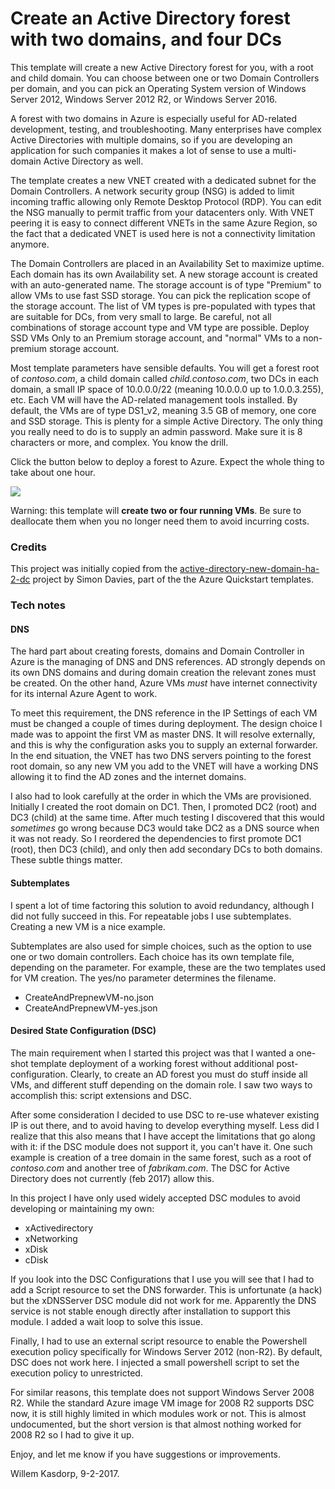 # Create an Active Directory forest with two domains, and four DCs

This template will create a new Active Directory forest for you, with a 
root and child domain. You can choose between one or two Domain 
Controllers per domain, and you can pick an Operating System version of 
Windows Server 2012, Windows Server 2012 R2, or Windows Server 2016. 

A forest with two domains in Azure is especially useful for AD-related 
development, testing, and troubleshooting. Many enterprises have complex 
Active Directories with multiple domains, so if you are developing an 
application for such companies it makes a lot of sense to use a 
multi-domain Active Directory as well. 

The template creates a new VNET created with a dedicated subnet for the 
Domain Controllers. A network security group (NSG) is added to limit 
incoming traffic allowing only Remote Desktop Protocol (RDP). You can 
edit the NSG manually to permit traffic from your datacenters only. With 
VNET peering it is easy to connect different VNETs in the same Azure 
Region, so the fact that a dedicated VNET is used here is not a connectivity 
limitation anymore. 

The Domain Controllers are placed in an Availability Set to maximize 
uptime. Each domain has its own Availability set. 
A new storage account is created with an auto-generated name. 
The storage account is of type "Premium" to allow VMs to use fast SSD 
storage. You can pick the replication scope of the storage account. The 
list of VM types is pre-populated with types that are suitable for DCs, 
from very small to large. Be careful, not all combinations of storage 
account type and VM type are possible. Deploy SSD VMs Only to an Premium 
storage account, and "normal" VMs to a non-premium storage account. 

Most template parameters have sensible defaults. You will get a forest 
root of _contoso.com_, a child domain called _child.contoso.com_, two 
DCs in each domain, a small IP space of 10.0.0.0/22 (meaning 10.0.0.0 up 
to 1.0.0.3.255), etc. Each VM will have the AD-related management tools installed.
By default, the VMs are of type DS1_v2, meaning 3.5 GB of 
memory, one core and SSD storage. This is plenty for a simple Active 
Directory. The only thing you really need to do is to supply an admin 
password. Make sure it is 8 characters or more, and complex. You know 
the drill. 

Click the button below to deploy a forest to Azure. 
Expect the whole thing to take about one hour. 

<a href="https://portal.azure.com/#create/Microsoft.Template/uri/https%3A%2F%2Fraw.githubusercontent.com%2Fwkasdorp%2Fforest-2-domains%2Fmaster%2Fazuredeploy.json" target="_blank">
    <img src="http://azuredeploy.net/deploybutton.png"/>
</a>

Warning: this template will **create two or four running VMs**. 
Be sure to deallocate them when you no longer need them to avoid
 incurring costs. 

### Credits

This project was initially copied from the
[active-directory-new-domain-ha-2-dc](https://github.com/Azure/azure-quickstart-templates/tree/master/active-directory-new-domain-ha-2-dc)
project by Simon Davies, part of the the Azure Quickstart templates.

### Tech notes
#### DNS
The hard part about creating forests, domains and Domain Controller in 
Azure is the managing of DNS and DNS references. AD strongly depends on 
its own DNS domains and during domain creation the relevant zones must 
be created. On the other hand, Azure VMs _must_ have internet 
connectivity for its internal Azure Agent to work. 

To meet this requirement, the DNS reference in the IP Settings of each 
VM must be changed a couple of times during deployment. The design 
choice I made was to appoint the first VM as master DNS. It will resolve 
externally, and this is why the configuration asks you to supply an 
external forwarder. In the end situation, the VNET has two DNS servers 
pointing to the forest root domain, so any new VM you add to the VNET 
will have a working DNS allowing it to find the AD zones and the 
internet domains. 

I also had to look carefully at the order in which the VMs are provisioned.
Initially I created the root domain on DC1. Then, I promoted DC2 (root)
and DC3 (child) at the same time. After much testing I discovered that this
would _sometimes_ go wrong because DC3 would take DC2 as a DNS source
when it was not ready. So I reordered the dependencies to first promote
 DC1 (root), then DC3 (child), and only then add secondary DCs to both domains.
These subtle things matter. 

#### Subtemplates
I spent a lot of time factoring this solution to avoid redundancy, 
although I did not fully succeed in this. For repeatable jobs I use 
subtemplates. Creating a new VM is a nice example. 

Subtemplates are also used for simple choices, such as the option to use 
one or two domain controllers. Each choice has its own template file, 
depending on the parameter. For example, these are the two templates 
used for VM creation. The yes/no parameter determines the filename. 

* CreateAndPrepnewVM-no.json
* CreateAndPrepnewVM-yes.json

#### Desired State Configuration (DSC)

The main requirement when I started this project was that I wanted a 
one-shot template deployment of a working forest without additional 
post-configuration. Clearly, to create an AD forest you must do stuff 
inside all VMs, and different stuff depending on the domain role. I saw 
two ways to accomplish this: script extensions and DSC. 

After some consideration I decided to use DSC to re-use whatever 
existing IP is out there, and to avoid having to develop everything 
myself. Less did I realize that this also means that I have accept the 
limitations that go along with it: if the DSC module does not support 
it, you can't have it. One such example is creation of a tree domain in 
the same forest, such as a root of _contoso.com_ and another tree of 
_fabrikam.com_. The DSC for Active Directory does not currently (feb 2017)
allow this. 

In this project I have only used widely accepted DSC modules to avoid 
developing or maintaining my own: 

* xActivedirectory
* xNetworking
* xDisk
* cDisk

If you look into the DSC Configurations that I use you will see that I 
had to add a Script resource to set the DNS forwarder. This is 
unfortunate (a hack) but the xDNSServer DSC module did not work for me. 
Apparently the DNS service is not stable enough directly after 
installation to support this module. I added a wait loop to solve this 
issue. 

Finally, I had to use an external script resource to enable the 
Powershell execution policy specifically for Windows Server 2012 
(non-R2). By default, DSC does not work here. I injected a small 
powershell script to set the execution policy to unrestricted. 

For similar reasons, this template does not support Windows Server 2008 
R2. While the standard Azure image VM image for 2008 R2
 supports DSC now, it is still highly limited in which modules work or not. 
This is almost undocumented, but the short version is that almost
 nothing worked for 2008 R2 so I had to give it up. 

Enjoy, and let me know if you have suggestions or improvements. 

Willem Kasdorp, 9-2-2017. 
